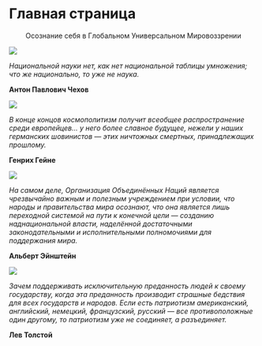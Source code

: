 # Главная страница

<p align="center">Осознание себя в Глобальном Универсальном Мировоззрении</p>

![](https://external-content.duckduckgo.com/iu/?u=https%3A%2F%2Ftse1.mm.bing.net%2Fth%2Fid%2FOIP.ueupvre6WZ2KS26b6Gkk4gHaKA%3Fpid%3DApi&f=1&ipt=684aed255abca2d1f8d3ad105020cbb77cb88dd3643b6061ecff2b732869d08c)

*Национальной науки нет, как нет национальной таблицы умножения; что же национально, то уже не наука.* 

**Антон Павлович Чехов**

![](https://external-content.duckduckgo.com/iu/?u=http%3A%2F%2Frgbs.ru%2Fwp-content%2Fuploads%2F2022%2F12%2Fau9JckI5N1g.jpg&f=1&nofb=1&ipt=4f1577abd08582b8c181e3444e862af65b22e21e146ae8950fea9d15f3a953a4)

*В конце концов космополитизм получит всеобщее распространение среди европейцев... у него более славное будущее, нежели у наших германских шовинистов — этих ничтожных смертных, принадлежащих прошлому.*

**Генрих Гейне**

![](https://external-content.duckduckgo.com/iu/?u=https%3A%2F%2Ftse1.mm.bing.net%2Fth%2Fid%2FOIP.sW9UZe2Fz1x0dGX98veElQHaEK%3Fpid%3DApi&f=1&ipt=51a58e740dda90c5276050c70bb14364be258a4a75007030e1a8e378352878b3&ipo=images)

*На самом деле, Организация Объединённых Наций является чрезвычайно важным и полезным учреждением при условии, что народы и правительства мира осознают, что она является лишь переходной системой на пути к конечной цели — созданию наднациональной власти, наделённой достаточными законодательными и исполнительными полномочиями для поддержания мира.*

**Альберт Эйнштейн**

![](https://external-content.duckduckgo.com/iu/?u=http%3A%2F%2Fpeoples.ru%2Fart%2Fliterature%2Fprose%2Fbelletristika%2Ftolstoy%2Ftolstoy_744.jpg&f=1&nofb=1&ipt=299865bcd12374f134fa04159e0e81ffd69293012665c38b2d46e817768743d4)

*Зачем поддерживать исключительную преданность людей к своему государству, когда эта преданность производит страшные бедствия для всех государств и народов. Если есть патриотизм американский, английский, немецкий, французский, русский — все противоположные один другому, то патриотизм уже не соединяет, а разъединяет.*

**Лев Толстой**

